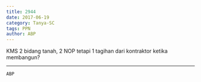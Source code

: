 ```yaml
---
title: 2944
date: 2017-06-19
category: Tanya-SC
tags: PPN
author: ABP
---
```


KMS 2 bidang tanah, 2 NOP tetapi 1 tagihan dari kontraktor ketika membangun?

---



`ABP`
